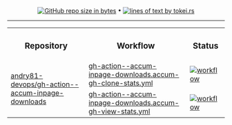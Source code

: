 <!-- collected statistic data repository metrics -->
<p align="center">
  <a href="#"><img src="https://img.shields.io/github/repo-size/andry81-stats/gh-action--accum-inpage-downloads--gh-stats?logo=github" valign="middle" alt="GitHub repo size in bytes" /></a>
• <a href="https://github.com/XAMPPRocky/tokei"><img src="https://tokei.rs/b1/github/andry81-stats/gh-action--accum-inpage-downloads--gh-stats?category=lines" valign="middle" alt="lines of text by tokei.rs" /></a>
</p>

<hr />

<!-- workflow actions -->
<table align="center">
  <tr>
    <th><h3>Repository</h3></th>
    <th><h3>Workflow</h3></th>
    <th><h3>Status</h3></th>
  </tr>
  <tr>
    <td rowspan="2"><a href="https://github.com/andry81-devops/gh-action--accum-inpage-downloads">andry81-devops/gh-action--accum-inpage-downloads</a></td>
    <td><a href="https://github.com/andry81-devops/actions/tree/HEAD/.github/workflows/gh-action--accum-inpage-downloads.accum-gh-clone-stats.yml">gh-action--accum-inpage-downloads.accum-gh-clone-stats.yml</a></td>
    <td><a href="https://github.com/andry81-devops/actions/actions/workflows/gh-action--accum-inpage-downloads.accum-gh-clone-stats.yml"><img src="https://img.shields.io/github/actions/workflow/status/andry81-devops/actions/gh-action--accum-inpage-downloads.accum-gh-clone-stats.yml?logo=github&label=workflow" valign="middle" alt="workflow" /></a></td>
  </tr>
  <tr>
    <td><a href="https://github.com/andry81-devops/actions/tree/HEAD/.github/workflows/gh-action--accum-inpage-downloads.accum-gh-view-stats.yml">gh-action--accum-inpage-downloads.accum-gh-view-stats.yml</a></td>
    <td><a href="https://github.com/andry81-devops/actions/actions/workflows/gh-action--accum-inpage-downloads.accum-gh-view-stats.yml"><img src="https://img.shields.io/github/actions/workflow/status/andry81-devops/actions/gh-action--accum-inpage-downloads.accum-gh-view-stats.yml?logo=github&label=workflow" valign="middle" alt="workflow" /></a></td>
  </tr>
</table>
